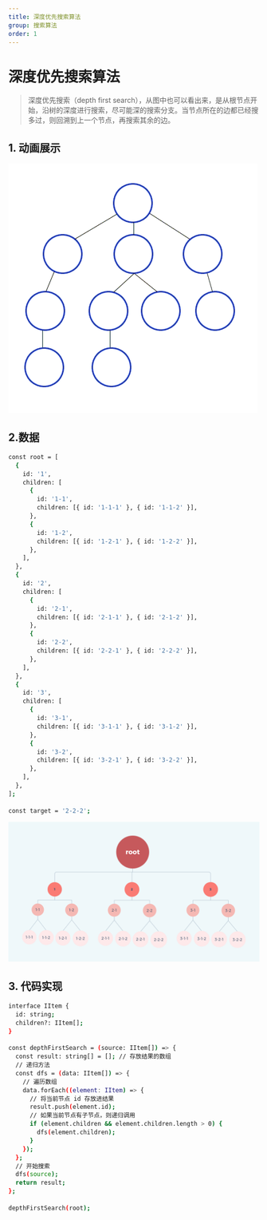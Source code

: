 ```yaml
---
title: 深度优先搜索算法
group: 搜索算法
order: 1
---
```


# 深度优先搜索算法

> 深度优先搜索（depth first search），从图中也可以看出来，是从根节点开始，沿树的深度进行搜索，尽可能深的搜索分支。当节点所在的边都已经搜多过，则回溯到上一个节点，再搜索其余的边。

## 1. 动画展示
![](./1Depth-First-Search/DFS.gif)


## 2.数据

```bash
const root = [
  {
    id: '1',
    children: [
      {
        id: '1-1',
        children: [{ id: '1-1-1' }, { id: '1-1-2' }],
      },
      {
        id: '1-2',
        children: [{ id: '1-2-1' }, { id: '1-2-2' }],
      },
    ],
  },
  {
    id: '2',
    children: [
      {
        id: '2-1',
        children: [{ id: '2-1-1' }, { id: '2-1-2' }],
      },
      {
        id: '2-2',
        children: [{ id: '2-2-1' }, { id: '2-2-2' }],
      },
    ],
  },
  {
    id: '3',
    children: [
      {
        id: '3-1',
        children: [{ id: '3-1-1' }, { id: '3-1-2' }],
      },
      {
        id: '3-2',
        children: [{ id: '3-2-1' }, { id: '3-2-2' }],
      },
    ],
  },
];

const target = '2-2-2';
```

![](./1Depth-First-Search/1.png)


## 3. 代码实现
```bash
interface IItem {
  id: string;
  children?: IItem[];
}

const depthFirstSearch = (source: IItem[]) => {
  const result: string[] = []; // 存放结果的数组
  // 递归方法
  const dfs = (data: IItem[]) => {
    // 遍历数组
    data.forEach((element: IItem) => {
      // 将当前节点 id 存放进结果
      result.push(element.id);
      // 如果当前节点有子节点，则递归调用
      if (element.children && element.children.length > 0) {
        dfs(element.children);
      }
    });
  };
  // 开始搜索
  dfs(source);
  return result;
};

depthFirstSearch(root);
```
